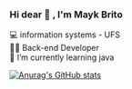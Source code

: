 ### Hi dear 👋 , I'm Mayk Brito
💻 information systems - UFS <br>
👨‍💻 Back-end Developer <br>
🌱 I’m currently learning java <br>



[![Anurag's GitHub stats](https://github-readme-stats.vercel.app/api?username=pgabrieldeveloper)](https://github.com/anuraghazra/github-readme-stats)

<!--
**pgabrieldeveloper/pgabrieldeveloper** is a ✨ _special_ ✨ repository because its `README.md` (this file) appears on your GitHub profile.

Here are some ideas to get you started:

- 🔭 I’m currently working on ...
- 🌱 I’m currently learning ...
- 👯 I’m looking to collaborate on ...
- 🤔 I’m looking for help with ...
- 💬 Ask me about ...
- 📫 How to reach me: ...
- 😄 Pronouns: ...
- ⚡ Fun fact: ...
-->
